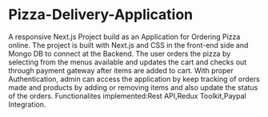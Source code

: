 # Pizza-Delivery-Application
A responsive Next.js Project build as an Application for Ordering Pizza online. The project is built with Next.js and CSS in the front-end side and Mongo DB to connect at the Backend. The user orders the pizza by selecting from the menus available and updates the cart and checks out through payment gateway after items are added to cart. With proper Authentication, admin can access the application by keep tracking of orders made and products by adding or removing items and also update the status of the orders.
Functionalites implemented:Rest API,Redux Toolkit,Paypal Integration.
